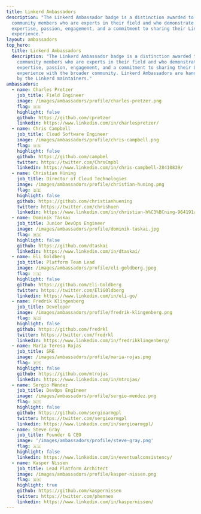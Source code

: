 ```yaml
---
title: Linkerd Ambassadors
description: "The Linkerd Ambassador badge is a distinction awarded to those
  community members who are experts in their field and who demonstrate
  expertise, passion, engagement, and a commitment to sharing their Linkerd
  experience."
layout: ambassadors
top_hero:
  title: Linkerd Ambassadors
  description: "The Linkerd Ambassador badge is a distinction awarded to those
    community members who are experts in their field and who demonstrate
    expertise, passion, engagement, and a commitment to sharing their Linkerd
    experience with the broader community. Linkerd Ambassadors are hand-picked
    by the Linkerd maintainers."
ambassadors:
  - name: Charles Pretzer
    job_title: Field Engineer
    image: /images/ambassadors/profile/charles-pretzer.png
    flag: 🇺🇸
    highlight: false
    github: https://github.com/cpretzer
    linkedin: https://www.linkedin.com/in/charlespretzer/
  - name: Chris Campbell
    job_title: Cloud Software Engineer
    image: /images/ambassadors/profile/chris-campbell.png
    flag: 🇺🇸
    highlight: false
    github: https://github.com/campbel
    twitter: https://twitter.com/ChrsCmpbl
    linkedin: https://www.linkedin.com/in/chris-campbell-28410839/
  - name: Christian Hüning
    job_title: Director of Cloud Technologies
    image: /images/ambassadors/profile/christian-huning.png
    flag: 🇩🇪
    highlight: false
    github: https://github.com/christianhuening
    twitter: https://twitter.com/chrishuen
    linkedin: https://www.linkedin.com/in/christian-h%C3%BCning-964191a3/
  - name: Dominik Táskai
    job_title: Junior DevOps Engineer
    image: /images/ambassadors/profile/dominik-taskai.jpg
    flag: 🇭🇺
    highlight: false
    github: https://github.com/dtaskai
    linkedin: https://www.linkedin.com/in/dtaskai/
  - name: Eli Goldberg
    job_title: Platform Team Lead
    image: /images/ambassadors/profile/eli-goldberg.jpeg
    flag: 🇮🇱
    highlight: false
    github: https://github.com/Eli-Goldberg
    twitter: https://twitter.com/EliG0ldberg
    linkedin: https://www.linkedin.com/in/eli-go/
  - name: Fredrik Klingenberg
    job_title: Developer
    image: /images/ambassadors/profile/fredrik-klingenberg.png
    flag: 🇳🇴
    highlight: false
    github: https://github.com/fredrkl
    twitter: https://twitter.com/fredrkl
    linkedin: https://www.linkedin.com/in/fredrikklingenberg/
  - name: María Teresa Rojas
    job_title: SRE
    image: /images/ambassadors/profile/maria-rojas.png
    flag: 🇵🇹
    highlight: false
    github: https://github.com/mtrojas
    linkedin: https://www.linkedin.com/in/mtrojas/
  - name: Sergio Méndez
    job_title: DevOps Engineer
    image: /images/ambassadors/profile/sergio-mendez.png
    flag: 🇬🇹
    highlight: false
    github: https://github.com/sergioarmgpl
    twitter: https://twitter.com/sergioarmgpl
    linkedin: https://www.linkedin.com/in/sergioarmgpl/
  - name: Steve Gray
    job_title: Founder & CEO
    image: '/images/ambassadors/profile/steve-gray.png'
    flag: 🇦🇺
    highlight: false
    linkedin: https://www.linkedin.com/in/eventualconsistency/
  - name: Kasper Nissen
    job_title: Lead Platform Architect
    image: /images/ambassadors/profile/kasper-nissen.png
    flag: 🇩🇰
    highlight: true
    github: https://github.com/kaspernissen
    twitter: https://twitter.com/phennex
    linkedin: https://www.linkedin.com/in/kaspernissen/
---
```

